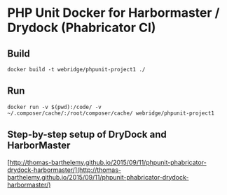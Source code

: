 # PHP Unit Docker for Harbormaster / Drydock (Phabricator CI)

## Build

    docker build -t webridge/phpunit-project1 ./

## Run

    docker run -v $(pwd):/code/ -v ~/.composer/cache/:/root/composer/cache/ webridge/phpunit-project1
    
## Step-by-step setup of DryDock and HarborMaster

[http://thomas-barthelemy.github.io/2015/09/11/phpunit-phabricator-drydock-harbormaster/](http://thomas-barthelemy.github.io/2015/09/11/phpunit-phabricator-drydock-harbormaster/)